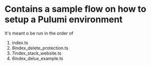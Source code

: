 # Contains a sample flow on how to setup a Pulumi environment

It's meant o be run in the order of

1. index.ts
2. 8index_delete_protection.ts
3. 7index_stack_website.ts
4. 6index_delux_example.ts
